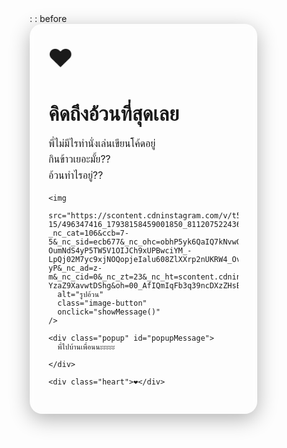 <!DOCTYPE html>
<html lang="th">
<head>
  <div class="container-lg px-3 my-5 markdown-body">
    : : before
  <meta charset="UTF-8" />
  <meta name="viewport" content="width=device-width, initial-scale=1" />
  <title>คิดถึงอ้วนที่สุดเลย 💖</title>
  <style>
    * {
      box-sizing: border-box;
    }

    body {
      margin: 0;
      padding: 0;
      font-family: 'Kanit', sans-serif;
      display: flex;
      justify-content: center;
      align-items: center;
      min-height: 100vh;
      background-image: url('https://scontent.cdninstagram.com/v/t51.75761-15/496347416_17938158459001850_8112075224366874179_n.png?...');
      background-size: cover;
      background-position: center;
      position: relative;
      color: #fff;
      text-align: center;
    }

    body::before {
      content: "";
      position: absolute;
      top: 0;
      left: 0;
      width: 100%;
      height: 100%;
      background: rgba(0, 0, 0, 0.4);
      z-index: 0;
    }

    .card {
      position: relative;
      z-index: 1;
      background: rgba(255, 255, 255, 0.15);
      border-radius: 20px;
      padding: 30px;
      width: 90%;
      max-width: 400px;
      box-shadow: 0 8px 32px rgba(0, 0, 0, 0.3);
      backdrop-filter: blur(6px);
    }

    h1 {
      font-size: 2rem;
      margin-bottom: 15px;
    }

    p {
      font-size: 1rem;
      line-height: 1.6;
    }

    .heart {
      font-size: 2.5rem;
      animation: beat 1s infinite;
    }

    .image-button {
      margin-top: 20px;
      cursor: pointer;
      width: 100px;
      border-radius: 20px;
      transition: transform 0.2s;
    }

    .image-button:hover {
      transform: scale(1.05);
    }

    .popup {
      margin-top: 15px;
      display: none;
      font-size: 1rem;
      background: rgba(255, 255, 255, 0.2);
      border-radius: 10px;
      padding: 10px;
      animation: fadeIn 0.5s ease forwards;
    }

    @keyframes beat {
      0%, 100% { transform: scale(1); }
      50% { transform: scale(1.2); }
    }

    @keyframes fadeIn {
      from { opacity: 0; transform: translateY(10px); }
      to { opacity: 1; transform: translateY(0); }
    }
  </style>
</head>
<body>
  <div class="card">
    <div class="heart">❤️</div>
    <h1>คิดถึงอ้วนที่สุดเลย</h1>
    <p>
      พี่ไม่มีไรทำนั่งเล่นเขียนโค้ดอยู่<br />
      กินข้าวเยอะมั้ย??
      <br />
      อ้วนทำไรอยู่??
    </p>
    
    <img
      src="https://scontent.cdninstagram.com/v/t51.75761-15/496347416_17938158459001850_8112075224366874179_n.png?_nc_cat=106&ccb=7-5&_nc_sid=ecb677&_nc_ohc=obhP5yk6QaIQ7kNvwGvlJ_X&_nc_oc=AdkN-OumNdS4yP5TW5V1OIJCh9xUPBwciYM_-LpQj02M7yc9xjNOQopjeIalu608ZlXXrp2nUKRW4_Ovg_GRy-yP&_nc_ad=z-m&_nc_cid=0&_nc_zt=23&_nc_ht=scontent.cdninstagram.com&_nc_gid=kygOasa-YzaZ9XavwtDShg&oh=00_AfIQmIqFb3q39ncDXzZHsBuaDbBKVHQVSXZi9gBX0PG8wQ&oe=682F741E"
      alt="รูปอ้วน"
      class="image-button"
      onclick="showMessage()"
    />
    
    <div class="popup" id="popupMessage">
      พี่ไปบ้านเพื่อนนะะะะะ
     
    </div>

    <div class="heart">❤️</div>
  </div>

  <script>
    function showMessage() {
      const popup = document.getElementById("popupMessage");
      popup.style.display = "block";
    }
  </script>
</body>
</html>
